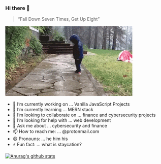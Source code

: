 ### Hi there 👋

> “Fall Down Seven Times, Get Up Eight”

![keep](https://github.com/haustasis/haustasis/blob/master/keeptrying.gif)

- 🔭 I’m currently working on ... Vanilla JavaScript Projects
- 🌱 I’m currently learning ... MERN stack
- 👯 I’m looking to collaborate on ... finance and cybersecurity projects
- 🤔 I’m looking for help with ... web development
- 💬 Ask me about ... cybersecurity and finance
- 📫 How to reach me: ... @protonmail.com
- 😄 Pronouns: ... he him his
- ⚡ Fun fact: ... what is staycation?

[![Anurag's github stats](https://github-readme-stats.vercel.app/api?username=haustasis)](https://github.com/anuraghazra/github-readme-stats)


